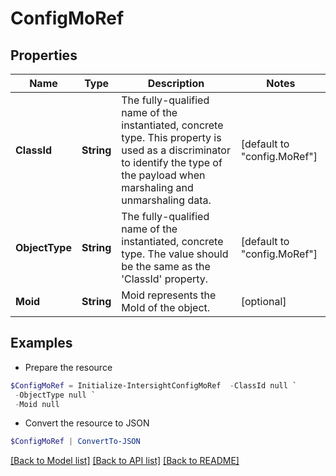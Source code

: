 # ConfigMoRef
## Properties

Name | Type | Description | Notes
------------ | ------------- | ------------- | -------------
**ClassId** | **String** | The fully-qualified name of the instantiated, concrete type. This property is used as a discriminator to identify the type of the payload when marshaling and unmarshaling data. | [default to "config.MoRef"]
**ObjectType** | **String** | The fully-qualified name of the instantiated, concrete type. The value should be the same as the &#39;ClassId&#39; property. | [default to "config.MoRef"]
**Moid** | **String** | Moid represents the MoId of the object. | [optional] 

## Examples

- Prepare the resource
```powershell
$ConfigMoRef = Initialize-IntersightConfigMoRef  -ClassId null `
 -ObjectType null `
 -Moid null
```

- Convert the resource to JSON
```powershell
$ConfigMoRef | ConvertTo-JSON
```

[[Back to Model list]](../README.md#documentation-for-models) [[Back to API list]](../README.md#documentation-for-api-endpoints) [[Back to README]](../README.md)

